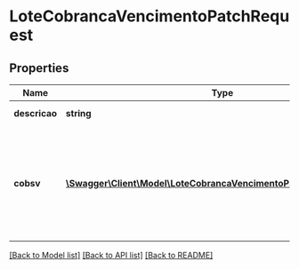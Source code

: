 # LoteCobrancaVencimentoPatchRequest

## Properties
Name | Type | Description | Notes
------------ | ------------- | ------------- | -------------
**descricao** | **string** | Descrição do lote | [optional] 
**cobsv** | [**\Swagger\Client\Model\LoteCobrancaVencimentoPatchRequestCobsv[]**](LoteCobrancaVencimentoPatchRequestCobsv.md) | Dados enviados para criação ou alteração da cobrança com vencimento via API Pix | [optional] 

[[Back to Model list]](../../README.md#documentation-for-models) [[Back to API list]](../../README.md#documentation-for-api-endpoints) [[Back to README]](../../README.md)

